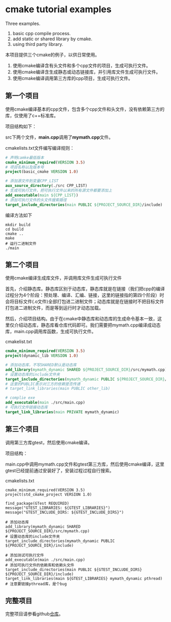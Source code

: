 # cmake tutorial examples
Three examples.
1. basic cpp compile process.
2. add static or shared library by cmake.
3. using third party library.

本项目提供三个cmake的例子，以供日常使用。
1. 使用cmake编译含有头文件和多个cpp文件的项目，生成可执行文件。
2. 使用cmake编译含生成静态或动态链接库，并引用库文件生成可执行文件。
3. 使用cmake编译调用第三方库的cpp项目，生成可执行文件。

## 第一个项目

使用cmake编译基本的cpp文件，包含多个cpp文件和头文件，没有依赖第三方的库，仅使用了c++标准库。

项目结构如下：

src下两个文件，**main.cpp**调用了**mymath.cpp**文件。

cmakelists.txt文件编写编译规则：

```cmake
# 声明camke最低版本
cmake_minimum_required(VERSION 3.5)
# 项目名称以及版本号
project(basic_cmake VERSION 1.0)

# 添加源文件到变量CPP_LIST
aux_source_directory(./src CPP_LIST)
# 生成可执行文件，把可执行文件以来的所有源文件都要添加上
add_executable(main ${CPP_LIST})
# 添加可执行文件的头文件搜索路径
target_include_directories(main PUBLIC ${PROJECT_SOURCE_DIR}/include)
```

编译方法如下

```shell
mkdir build
cd build
cmake ..
make
# 运行二进制文件
./main
```

## 第二个项目

使用cmake编译生成库文件，并调用库文件生成可执行文件

首先，介绍静态库。静态库区别于动态库，静态库就是在链接（我们把cpp的编译过程分为4个阶段：预处理、编译、汇编、链接，这里的链接指的第四个阶段）时会将目标文件(.o文件)全部打包进二进制文件；动态库就是在链接时不把目标文件打包进二进制文件，而是等到运行时才动态加载。

然后，介绍项目结构。由于在cmake中静态库和动态库的生成命令基本一致，这里仅介绍动态库，静态库看仓库代码即可。我们需要把mymath.cpp编译成动态库，main.cpp调用库函数，生成可执行文件。

cmakelist.txt

```cmake
cmake_minimum_required(VERSION 3.5)
project(dynamic_lib VERSION 1.0)

# 添加动态库，不写SHARED默认是动态库
add_library(mymath_dynamic SHARED ${PROJECT_SOURCE_DIR}/src/mymath.cpp)
# 设置动态库的include文件夹
target_include_directories(mymath_dynamic PUBLIC ${PROJECT_SOURCE_DIR}/include)
# 这里的PUBLIC表示对三方的依赖是否传递
# target_link_libraries(main PUBLIC other_lib)

# complie exe
add_executable(main ./src/main.cpp)
# 可执行文件链接动态库
target_link_libraries(main PRIVATE mymath_dynamic)
```

## 第三个项目

调用第三方库gtest，然后使用cmake编译。

项目结构：

main.cpp中调用mymath.cpp文件和gtest第三方库，然后使用cmake编译，这里gtest已经提前通过安装好了，安装过程过程自行搜索。

cmakelists.txt

```
cmake_minimum_required(VERSION 3.5)
project(std_cmake_project VERSION 1.0)

find_package(GTest REQUIRED)
message("GTEST_LIBRARIES: ${GTEST_LIBRARIES}")
message("GTEST_INCLUDE_DIRS: ${GTEST_INCLUDE_DIRS}")

# 添加动态库
add_library(mymath_dynamic SHARED ${PROJECT_SOURCE_DIR}/src/mymath.cpp)
# 设置动态库的include文件夹
target_include_directories(mymath_dynamic PUBLIC ${PROJECT_SOURCE_DIR}/include)

# 添加测试可执行文件
add_executable(main ./src/main.cpp)
# 添加可执行文件的依赖库和依赖头文件
target_include_directories(main PUBLIC ${GTEST_INCLUDE_DIRS} ${PROJECT_SOURCE_DIR}/include)
target_link_libraries(main ${GTEST_LIBRARIES} mymath_dynamic pthread) # 注意要链接pthread库，是个bug
```

## 完整项目

完整项目请参看github[仓库](https://github.com/LadissonLai/cmake-examples.git)。

